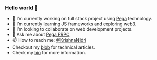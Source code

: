 ### Hello world 👋

- 🔭 I’m currently working on full stack project using [Pega](https://www.pega.com/products/pega-platform) technology.
- 🌱 I’m currently learning JS frameworks and exploring web3.
- 👯 I’m looking to collaborate on web development projects.
- 💬 Ask me about [Pega PRPC](https://www.pega.com/products/pega-platform)
- 📫 How to reach me: [@KrishnaNidri](https://twitter.com/KrishnaNidri)
- Checkout my [blob](https://blog.nidri.dev) for technical articles.
- Check my [bio](https://nidri.dev) for more information.
<!--
**nidri/nidri** is a ✨ _special_ ✨ repository because its `README.md` (this file) appears on your GitHub profile.

Here are some ideas to get you started:

- 🔭 I’m currently working on ...
- 🌱 I’m currently learning ...
- 👯 I’m looking to collaborate on ...
- 🤔 I’m looking for help with ...
- 💬 Ask me about ...
- 📫 How to reach me: ...
- 😄 Pronouns: ...
- ⚡ Fun fact: ...
-->
